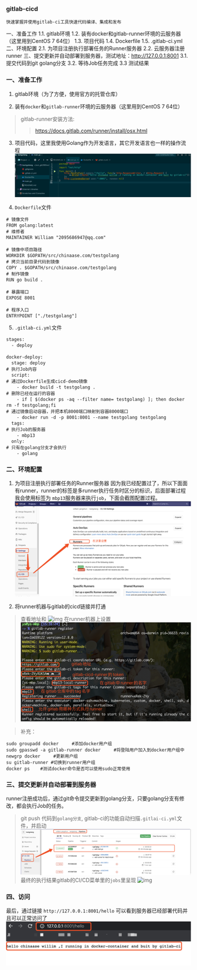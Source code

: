### gitlab-cicd
`快速掌握并使用gitlab-ci工具快速代码编译、集成和发布`

一、准备工作
1.1. gitlab环境
1.2. 装有docker和gitlab-runner环境的云服务器（这里用到CentOS 7 64位）
1.3. 项目代码
1.4. Dockerfile
1.5. .gitlab-ci.yml
二、环境配置
2.1. 为项目注册执行部署任务的Runner服务器
2.2. 云服务器注册runner
三、提交更新并自动部署到服务器，测试地址：http://127.0.0.1:8001
3.1. 提交代码到git golang分支
3.2. 等待Job任务完成
3.3 测试结果


### 一、准备工作

1. gitlab环境（为了方便，使用官方的托管仓库）

2. 装有`docker`和`gitlab-runner`环境的云服务器（这里用到CentOS 7 64位）
> gitlab-runner安装方法:
>> https://docs.gitlab.com/runner/install/osx.html

3. 项目代码，这里我使用Golang作为开发语言，其它开发语言也一样的操作流程
![img](./imgs/WX20200226-162255@2x.png)


4. `Dockerfile`文件
```
# 镜像文件
FROM golang:latest
# 维修者
MAINTAINER William "2095686947@qq.com"

# 镜像中项目路径
WORKDIR $GOPATH/src/chinaase.com/testgolang
# 拷贝当前目录代码到镜像
COPY . $GOPATH/src/chinaase.com/testgolang
# 制作镜像
RUN go build .

# 暴露端口
EXPOSE 8001

# 程序入口
ENTRYPOINT ["./testgolang"]
```

5. `.gitlab-ci.yml`文件
```
stages:
  - deploy

docker-deploy:
  stage: deploy
# 执行Job内容
  script:
# 通过Dockerfile生成cicd-demo镜像
    - docker build -t testgolang .
# 删除已经在运行的容器
    - if [ $(docker ps -aq --filter name= testgolang) ]; then docker rm -f testgolang;fi
# 通过镜像启动容器，并把本机8000端口映射到容器8000端口
    - docker run -d -p 8001:8001 --name testgolang testgolang
  tags:
# 执行Job的服务器
    - mbp13
  only:
# 只有在golang分支才会执行
    - golang
```

### 二、环境配置

1. 为项目注册执行部署任务的Runner服务器
因为我已经配置过了，所以下面面有runner，runner的标签是多runner执行任务时区分的标识，后面部署过程我会使用标签为 `mbp13`服务器来执行`job`，下面会截图配置过程。
![img](./imgs/WX20200226-163135@2x.png)

2. 将runner机器与gitlab的cicd链接并打通
> 查看地址和
![img](./imgs/WWX20200226-163220@2x.png)
> 在runner机器上设置
![img](./imgs/WX20200226-161907@2x.png)
 
> 补充：
```
sudo groupadd docker     #添加docker用户组
sudo gpasswd -a gitlab-runner docker     #将登陆用户加入到docker用户组中
newgrp docker     #更新用户组
su gitlab-runner #切换到runner用户组
docker ps    #测试docker命令是否可以使用sudo正常使用
```

### 三、提交更新并自动部署到服务器
runner注册成功后，通过git命令提交更新到golang分支，只要golang分支有修改，都会执行Job的任务。
> git push 代码到`golang分支`, gitlab-ci的功能自动扫描`.gitlai-ci.yml`文件，并启动
![img](./imgs/WX20200226-163625@2x.png)
> 最终的执行结果gitlab的CI/CD菜单里的`jobs`里呈现
![img](./imgs/WWX20200226-163830@2x.png)

### 四、访问
最后，通过链接 `http://127.0.0.1:8001/hello` 可以看到服务器已经部署代码并且可以正常访问了
![img](./imgs/WX20200226-163906@2x.png)




